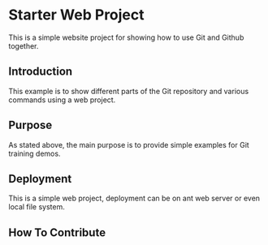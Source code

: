# Starter Web Project

This is a simple website project for
showing how to use Git and Github together.

## Introduction

This example is to show different parts
of the Git repository and various commands
using a web project.

## Purpose

As stated above, the main purpose is to provide
simple examples for Git training demos.

## Deployment

This is a simple web project, deployment can be
on ant web server or even local file system.

## How To Contribute
